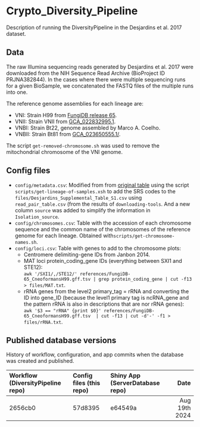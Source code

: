 # Crypto_Diversity_Pipeline

Description of running the DiversityPipeline in the Desjardins et al. 2017 dataset.

## Data

The raw Illumina sequencing reads generated by Desjardins et al. 2017 were downloaded from the NIH Sequence Read Archive (BioProject ID PRJNA382844). In the cases where there were multiple sequencing runs for a given BioSample, we concatenated the FASTQ files of the multiple runs into one.  

The reference genome assemblies for each lineage are:
 * VNI: Strain H99 from [FungiDB release 65](https://fungidb.org/common/downloads/release-65/CneoformansH99/fasta/data/FungiDB-65_CneoformansH99_Genome.fasta).  
 * VNII: Strain VNII from [GCA_022832995.1](https://www.ncbi.nlm.nih.gov/datasets/genome/GCA_022832995.1/).  
 * VNBI: Strain Bt22, genome assembled by Marco A. Coelho.  
 * VNBII: Strain Bt81 from [GCA_023650555.1/](https://www.ncbi.nlm.nih.gov/datasets/genome/GCA_023650555.1/).

The script `get-removed-chromosome.sh` was used to remove the mitochondrial chromosome of the VNI genome.

## Config files 
* `config/metadata.csv`: Modified from from [original table](https://genome.cshlp.org/content/suppl/2017/06/05/gr.218727.116.DC1/Supplemental_Table_S1.xlsx) using the script `scripts/get-lineage-of-samples.xsh` to add the SRS codes to the `files/Desjardins_Supplemental_Table_S1.csv` using `read_pair_table.csv` (from the results of `downloading-tools`. And a new column `source` was added to simplify the information in `Isolation_source`.  
* `config/chromosomes.csv`: Table with the accession of each chromosome sequence and the common name of the chromosomes of the reference genome for each lineage. Obtained with`scripts/get-chromosome-names.sh`.  
* `config/loci.csv`: Table with genes to add to the chromosome plots:
   * Centromere delimiting-gene IDs from Janbon 2014. 
   * MAT loci protein_coding_gene IDs (everything between SXI1 and STE12):  
  `awk '/SXI1/,/STE12/' references/FungiDB-65_CneoformansH99.gff.tsv | grep protein_coding_gene | cut -f13 > files/MAT.txt`.  
   * rRNA genes from the level2 primary_tag = rRNA and converting the ID into gene_ID (because the level1 primary tag is ncRNA_gene and the pattern rRNA is also in descriptions that are nor rRNA genes):  
  `awk '$3 == "rRNA" {print $0}' references/FungiDB-65_CneoformansH99.gff.tsv  | cut -f13 | cut -d'-' -f1 > files/rRNA.txt`.

## Published database versions

History of workflow, configuration, and app commits when the database was created and published.

| Workflow (DiversityPipeline repo) | Config files (this repo) | Shiny App (ServerDatabase repo) | Date |
| :-------------------------------- | :----------------------- |:------------------------------- |----: |
|2656cb0|57d8395|e64549a|Aug 19th 2024|
